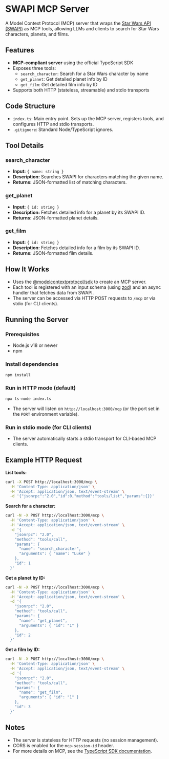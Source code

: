 # SWAPI MCP Server

A Model Context Protocol (MCP) server that wraps the [Star Wars API (SWAPI)](https://swapi.online/) as MCP tools, allowing LLMs and clients to search for Star Wars characters, planets, and films.

## Features

- **MCP-compliant server** using the official TypeScript SDK
- Exposes three tools:
  - `search_character`: Search for a Star Wars character by name
  - `get_planet`: Get detailed planet info by ID
  - `get_film`: Get detailed film info by ID
- Supports both HTTP (stateless, streamable) and stdio transports

## Code Structure

- `index.ts`: Main entry point. Sets up the MCP server, registers tools, and configures HTTP and stdio transports.
- `.gitignore`: Standard Node/TypeScript ignores.

## Tool Details

### search_character

- **Input:** `{ name: string }`
- **Description:** Searches SWAPI for characters matching the given name.
- **Returns:** JSON-formatted list of matching characters.

### get_planet

- **Input:** `{ id: string }`
- **Description:** Fetches detailed info for a planet by its SWAPI ID.
- **Returns:** JSON-formatted planet details.

### get_film

- **Input:** `{ id: string }`
- **Description:** Fetches detailed info for a film by its SWAPI ID.
- **Returns:** JSON-formatted film details.

## How It Works

- Uses the [@modelcontextprotocol/sdk](https://github.com/modelcontextprotocol/typescript-sdk) to create an MCP server.
- Each tool is registered with an input schema (using [zod](https://zod.dev/)) and an async handler that fetches data from SWAPI.
- The server can be accessed via HTTP POST requests to `/mcp` or via stdio (for CLI clients).

## Running the Server

### Prerequisites

- Node.js v18 or newer
- npm

### Install dependencies

```bash
npm install
```

### Run in HTTP mode (default)

```bash
npx ts-node index.ts
```

- The server will listen on `http://localhost:3000/mcp` (or the port set in the `PORT` environment variable).

### Run in stdio mode (for CLI clients)

- The server automatically starts a stdio transport for CLI-based MCP clients.

## Example HTTP Request

**List tools:**

```bash
curl -X POST http://localhost:3000/mcp \
  -H 'Content-Type: application/json' \
  -H 'Accept: application/json, text/event-stream' \
  -d '{"jsonrpc":"2.0","id":0,"method":"tools/list","params":{}}'
```

**Search for a character:**

```bash
curl -N -X POST http://localhost:3000/mcp \
  -H 'Content-Type: application/json' \
  -H 'Accept: application/json, text/event-stream' \
  -d '{
    "jsonrpc": "2.0",
    "method": "tools/call",
    "params": {
      "name": "search_character",
      "arguments": { "name": "Luke" }
    },
    "id": 1
  }'
```

**Get a planet by ID:**

```bash
curl -N -X POST http://localhost:3000/mcp \
  -H 'Content-Type: application/json' \
  -H 'Accept: application/json, text/event-stream' \
  -d '{
    "jsonrpc": "2.0",
    "method": "tools/call",
    "params": {
      "name": "get_planet",
      "arguments": { "id": "1" }
    },
    "id": 2
  }'
```

**Get a film by ID:**

```bash
curl -N -X POST http://localhost:3000/mcp \
  -H 'Content-Type: application/json' \
  -H 'Accept: application/json, text/event-stream' \
  -d '{
    "jsonrpc": "2.0",
    "method": "tools/call",
    "params": {
      "name": "get_film",
      "arguments": { "id": "1" }
    },
    "id": 3
  }'
```

## Notes

- The server is stateless for HTTP requests (no session management).
- CORS is enabled for the `mcp-session-id` header.
- For more details on MCP, see the [TypeScript SDK documentation](https://github.com/modelcontextprotocol/typescript-sdk).
